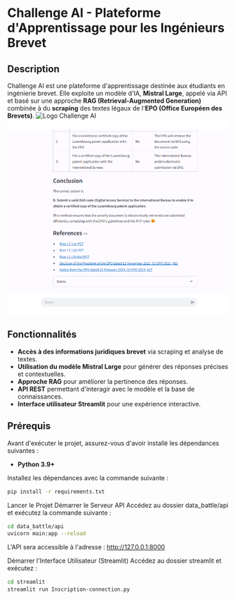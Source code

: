 # Challenge AI - Plateforme d'Apprentissage pour les Ingénieurs Brevet

## Description
Challenge AI est une plateforme d'apprentissage destinée aux étudiants en ingénierie brevet. Elle exploite un modèle d'IA, **Mistral Large**, appelé via API et basé sur une approche **RAG (Retrieval-Augmented Generation)** combinée à du **scraping** des textes légaux de l'**EPO (Office Européen des Brevets)**.
![Logo Challenge AI](assets/image.png)
![Logo Challenge AI](assets/image2.png)


## Fonctionnalités
- **Accès à des informations juridiques brevet** via scraping et analyse de textes.
- **Utilisation du modèle Mistral Large** pour générer des réponses précises et contextuelles.
- **Approche RAG** pour améliorer la pertinence des réponses.
- **API REST** permettant d'interagir avec le modèle et la base de connaissances.
- **Interface utilisateur Streamlit** pour une expérience interactive.

## Prérequis
Avant d'exécuter le projet, assurez-vous d'avoir installé les dépendances suivantes :
- **Python 3.9+**

Installez les dépendances avec la commande suivante :
```bash
pip install -r requirements.txt
```

Lancer le Projet
Démarrer le Serveur API
Accédez au dossier data_battle/api et exécutez la commande suivante :
```bash
cd data_battle/api
uvicorn main:app --reload
```
L'API sera accessible à l'adresse : http://127.0.0.1:8000

Démarrer l'Interface Utilisateur (Streamlit)
Accédez au dossier streamlit et exécutez :
```bash
cd streamlit
streamlit run Inscription-connection.py

